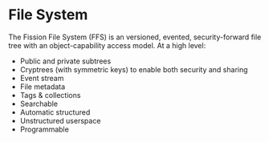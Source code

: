 # File System

The Fission File System \(FFS\) is an versioned, evented, security-forward file tree with an object-capability access model. At a high level:

* Public and private subtrees
* Cryptrees \(with symmetric keys\) to enable both security and sharing
* Event stream
* File metadata
* Tags & collections
* Searchable
* Automatic structured 
* Unstructured userspace
* Programmable

